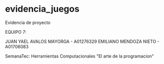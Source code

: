 # evidencia_juegos
Evidencia de proyecto

EQUIPO 7:

JUAN YAEL AVALOS MAYORGA - A01276329
EMILIANO MENDOZA NIETO - A01706083

SemanaTec: Herramientas Computacionales "El arte de la programacion"
